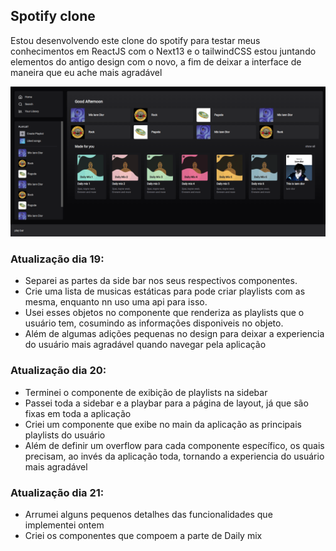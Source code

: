## Spotify clone

Estou desenvolvendo este clone do spotify para testar meus conhecimentos em ReactJS com o Next13 e o tailwindCSS
estou juntando elementos do antigo design com o novo, a fim de deixar a interface de maneira que eu ache mais agradável


![Foto mais recente](/public/assets/readmeimg.png)

### Atualização dia 19:
* Separei as partes da side bar nos seus respectivos componentes. 
* Crie uma lista de musicas estáticas para pode criar playlists com as mesma, enquanto nn uso uma api para isso.
* Usei esses objetos no componente que renderiza as playlists que o usuário tem, cosumindo as informações disponiveis no objeto.
* Além de algumas adições pequenas no design para deixar a experiencia do usuário mais agradável quando navegar pela aplicação

### Atualização dia 20:
* Terminei o componente de exibição de playlists na sidebar
* Passei toda a sidebar e a playbar para a página de layout, já que são fixas em toda a aplicação
* Criei um componente que exibe no main da aplicação as principais playlists do usuário
* Além de definir um overflow para cada componente específico, os quais precisam, ao invés da aplicação toda, tornando a experiencia do usuário mais agradável

### Atualização dia 21:
* Arrumei alguns pequenos detalhes das funcionalidades que implementei ontem
* Criei os componentes que compoem a parte de Daily mix


